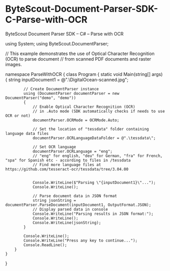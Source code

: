 # ByteScout-Document-Parser-SDK-C-Parse-with-OCR
ByteScout Document Parser SDK – C# – Parse with OCR

using System;
using ByteScout.DocumentParser;
 
// This example demonstrates the use of Optical Character Recognition (OCR) to parse document 
// from scanned PDF documents and raster images.
 
namespace ParseWithOCR
{
    class Program
    {
        static void Main(string[] args)
        {
            string inputDocument1 = @".\DigitalOcean-scanned.jpg";
 
            // Create DocumentParser instance
            using (DocumentParser documentParser = new DocumentParser("demo", "demo"))
            {
                // Enable Optical Character Recognition (OCR)
                // in .Auto mode (SDK automatically checks if needs to use OCR or not)
                documentParser.OCRMode = OCRMode.Auto;
 
                // Set the location of "tessdata" folder containing language data files
                documentParser.OCRLanguageDataFolder = @".\tessdata\";
 
                // Set OCR language
                documentParser.OCRLanguage = "eng";
                // "eng" for english, "deu" for German, "fra" for French, "spa" for Spanish etc - according to files in /tessdata
                // Find more language files at https://github.com/tesseract-ocr/tessdata/tree/3.04.00
 
 
                Console.WriteLine($"Parsing \"{inputDocument1}\"...");
                Console.WriteLine();
 
                // Parse document data in JSON format
                string jsonString = documentParser.ParseDocument(inputDocument1, OutputFormat.JSON);
                // Display parsed data in console
                Console.WriteLine("Parsing results in JSON format:");
                Console.WriteLine();
                Console.WriteLine(jsonString);
            }
 
            Console.WriteLine();
            Console.WriteLine("Press any key to continue...");
            Console.ReadLine();
        }
    }
}
